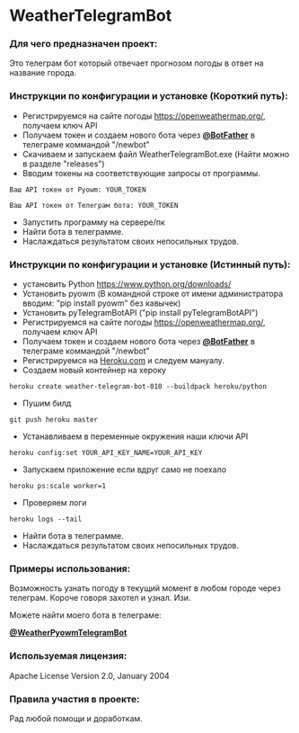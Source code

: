 # WeatherTelegramBot

### Для чего предназначен проект:
Это телеграм бот который отвечает прогнозом погоды в ответ на название города.

### Инструкции по конфигурации и установке (Короткий путь):
- Регистрируемся на сайте погоды https://openweathermap.org/, получаем ключ API
- Получаем токен и создаем нового бота через **[@BotFather](https://t.me/BotFather)** в телеграме коммандой "/newbot"
- Скачиваем и запускаем файл WeatherTelegramBot.exe (Найти можно в разделе "releases")
- Вводим токены на соответствующие запросы от программы.
```
Ваш API токен от Pyowm: YOUR_TOKEN
```
```
Ваш API токен от Телеграм бота: YOUR_TOKEN
```
- Запустить программу на сервере/пк
- Найти бота в телеграмме.
- Наслаждаться результатом своих непосильных трудов.

### Инструкции по конфигурации и установке (Истинный путь):
- установить Python https://www.python.org/downloads/
- Установить pyowm (В командной строке от имени администратора вводим: "pip install pyowm" без кавычек)
- Установить pyTelegramBotAPI ("pip install pyTelegramBotAPI")
- Регистрируемся на сайте погоды https://openweathermap.org/, получаем ключ API
- Получаем токен и создаем нового бота через  **[@BotFather](https://t.me/BotFather)** в телеграме коммандой "/newbot"
- Регистрируемся на [Heroku.com](https://Heroku.com) и следуем мануалу.
- Создаем новый контейнер на хероку

 `heroku create weather-telegram-bot-010 --buildpack heroku/python`

- Пушим билд 

`git push heroku master`

- Устанавливаем в переменные окружения наши ключи API 

`heroku config:set YOUR_API_KEY_NAME=YOUR_API_KEY`

- Запускаем приложение если вдруг само не поехало

`heroku ps:scale worker=1`

- Проверяем логи

`heroku logs --tail`

- Найти бота в телеграмме.
- Наслаждаться результатом своих непосильных трудов.

### Примеры использования:
Возможность узнать погоду в текущий момент в любом городе через телеграм.
Короче говоря захотел и узнал. Изи.

Можете найти моего бота в телеграме:

 **[@WeatherPyowmTelegramBot](https://t.me/WeatherPyowmTelegramBot)**
 
### Используемая лицензия: 
Apache License Version 2.0, January 2004 

### Правила участия в проекте:
Рад любой помощи и доработкам.
